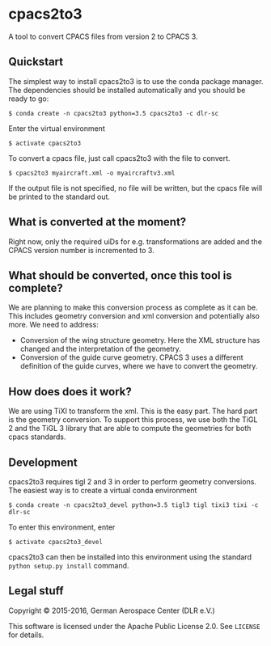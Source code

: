 # cpacs2to3
A tool to convert CPACS files from version 2 to CPACS 3.

## Quickstart
The simplest way to install cpacs2to3 is to use the conda package manager. The dependencies should be installed automatically and you should be ready to go:

	$ conda create -n cpacs2to3 python=3.5 cpacs2to3 -c dlr-sc 
	
Enter the virtual environment

	$ activate cpacs2to3

To convert a cpacs file, just call cpacs2to3 with the file to convert. 

	$ cpacs2to3 myaircraft.xml -o myaircraftv3.xml

If the output file is not specified, no file will be written, but the cpacs file will be printed to the standard out.

## What is converted at the moment?
Right now, only the required uiDs for e.g. transformations are added and the CPACS version number is incremented to 3.

## What should be converted, once this tool is complete?
We are planning to make this conversion process as complete as it can be. This includes geometry conversion and xml conversion and potentially also more. We need to address:
 - Conversion of the wing structure geometry. Here the XML structure has changed and the interpretation of the geometry.
 - Conversion of the guide curve geometry. CPACS 3 uses a different definition of the guide curves, where we have to convert the geometry.

## How does does it work?
We are using TiXI to transform the xml. This is the easy part. The hard part is the geometry conversion. To support this process, we use both the TiGL 2 and the TiGL 3 library that are able to compute the geometries for both cpacs standards.

## Development
cpacs2to3 requires tigl 2 and 3 in order to perform geometry conversions. The easiest way is to create a virtual conda environment 

	$ conda create -n cpacs2to3_devel python=3.5 tigl3 tigl tixi3 tixi -c dlr-sc

To enter this environment, enter

	$ activate cpacs2to3_devel

cpacs2to3 can then be installed into this environment using the standard `python setup.py install` command.

## Legal stuff
Copyright &copy; 2015-2016, German Aerospace Center (DLR e.V.)

This software is licensed under the Apache Public License 2.0. See `LICENSE` for details.
